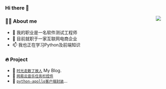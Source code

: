 ### Hi there 👋

<!--
**longweiqiang/longweiqiang** is a ✨ _special_ ✨ repository because its `README.md` (this file) appears on your GitHub profile.

Here are some ideas to get you started:

- 🔭 I’m currently working on ...
- 🌱 I’m currently learning ...
- 👯 I’m looking to collaborate on ...
- 🤔 I’m looking for help with ...
- 💬 Ask me about ...
- 📫 How to reach me: ...
- 😄 Pronouns: ...
- ⚡ Fun fact: ...
-->
<img align="right" src="https://github-readme-stats-flame-mu.vercel.app/api?username=longweiqiang&show_icons=true&count_private=true&hide_border=true&cache_seconds=1900"/>

### 👨‍🚒 About me

- 🔭 我的职业是一名软件测试工程师
- 💬 目前就职于一家互联网电商企业
- 📫 我也正在学习Python及前端知识

### 🔥 Project

- 🔰 [`时光走散了故人`](https://www.cnblogs.com/longweiqiang) My Blog.
- 🌱 [`网易云音乐任务栏控件`](https://github.com/longweiqiang/MediaCtrl)
- 📃 [`python-apollo客户端封装`](https://github.com/longweiqiang/py_openapi_apollo_client)...
